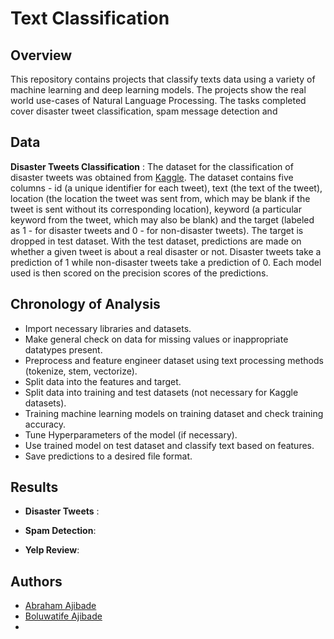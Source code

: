 # Text Classification 

## Overview
This repository contains projects that classify texts data using a variety of machine learning and deep learning models. The projects show the real world use-cases of Natural Language Processing. The tasks completed cover disaster tweet classification, spam message detection and 

## Data
**Disaster Tweets Classification** : The dataset for the classification of disaster tweets was obtained from [Kaggle](https://www.kaggle.com/competitions/nlp-getting-started). The dataset contains five columns - id (a unique identifier for each tweet), text (the text of the tweet), location (the location the tweet was sent from, which may be blank if the tweet is sent without its corresponding location), keyword (a particular keyword from the tweet, which may also be blank) and the target (labeled as 1 - for disaster tweets and 0 - for non-disaster tweets). 
The target is dropped in test dataset. With the test dataset, predictions are made on whether a given tweet is about a real disaster or not. Disaster tweets take a prediction of 1 while non-disaster tweets take a prediction of 0. Each model used is then scored on the precision scores of the predictions. 

## Chronology of Analysis
- Import necessary libraries and datasets.
- Make general check on data for missing values or inappropriate datatypes present.
- Preprocess and feature engineer dataset using text processing methods (tokenize, stem, vectorize).
- Split data into the features and target.
- Split data into training and test datasets (not necessary for Kaggle datasets).
- Training machine learning models on training dataset and check training accuracy.
- Tune Hyperparameters of the model (if necessary).
- Use trained model on test dataset and classify text based on features.
- Save predictions to a desired file format.

## Results
- **Disaster Tweets** : 

- **Spam Detection**: 

- **Yelp Review**:

## Authors
- [Abraham Ajibade](https://www.linkedin.com/in/abraham-ajibade-759772117/) 
- [Boluwatife Ajibade](https://www.linkedin.com/in/ajibade-bolu/)
- 
